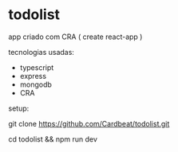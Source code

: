 # todolist
app criado com CRA ( create react-app )


tecnologias usadas:

- typescript
- express
- mongodb
- CRA 


setup:

git clone https://github.com/Cardbeat/todolist.git

cd todolist && npm run dev








